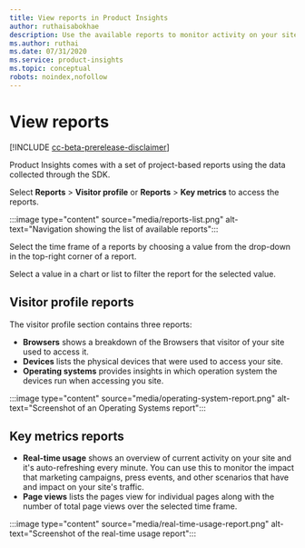 ```yaml
---
title: View reports in Product Insights
author: ruthaisabokhae
description: Use the available reports to monitor activity on your site.
ms.author: ruthai
ms.date: 07/31/2020
ms.service: product-insights
ms.topic: conceptual
robots: noindex,nofollow
---
```


# View reports

[!INCLUDE [cc-beta-prerelease-disclaimer]( ../includes/cc-beta-prerelease-disclaimer.md)]

Product Insights comes with a set of project-based reports using the data collected through the SDK.

Select **Reports** > **Visitor profile** or **Reports** > **Key metrics** to access the reports.

:::image type="content" source="media/reports-list.png" alt-text="Navigation showing the list of available reports":::

Select the time frame of a reports by choosing a value from the drop-down in the top-right corner of a report.

Select a value in a chart or list to filter the report for the selected value.

## Visitor profile reports

The visitor profile section contains three reports:

- **Browsers** shows a breakdown of the Browsers that visitor of your site used to access it.
- **Devices** lists the physical devices that were used to access your site.
- **Operating systems** provides insights in which operation system the devices run when accessing you site.

:::image type="content" source="media/operating-system-report.png" alt-text="Screenshot of an Operating Systems report":::

## Key metrics reports

- **Real-time usage** shows an overview of current activity on your site and it's auto-refreshing every minute. You can use this to monitor the impact that marketing campaigns, press events, and other scenarios that have and impact on your site's traffic.
- **Page views** lists the pages view for individual pages along with the number of total page views over the selected time frame.

:::image type="content" source="media/real-time-usage-report.png" alt-text="Screenshot of the real-time usage report":::
